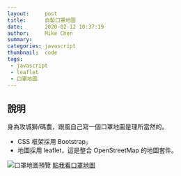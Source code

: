```yaml
---
layout:     post
title:      自製口罩地圖
date:       2020-02-12 10:37:19
author:     Mike Chen
summary:    
categories: javascript
thumbnail:  code
tags:
 - javascript
 - leaflet
 - 口罩地圖
---
```



## 說明
身為攻城獅/碼農，跟風自己寫一個口罩地圖是理所當然的。

* CSS 框架採用 Bootstrap。
* 地圖採用 leaflet，這是整合 OpenStreetMap 的地圖套件。

![口罩地圖預覽](https://i.imgur.com/FVd10zG.png)
[點我看口罩地圖](https://mike2014mike.github.io/masksmap/)